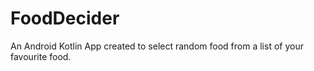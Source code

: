 # FoodDecider
An Android Kotlin App created to select random food from a list of your favourite food.


